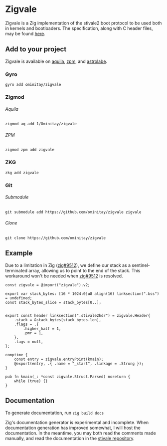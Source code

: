 # Zigvale

Zigvale is a Zig implementation of the stivale2 boot protocol to be used both in kernels and bootloaders. The specification, along with C header files, may be found [here](https://github.com/stivale/stivale).

## Add to your project

Zigvale is available on [aquila](https://aquila.red/1/Ominitay/zigvale), [zpm](https://zig.pm/#/package/zigvale), and [astrolabe](https://astrolabe.pm/#/package/ominitay/zigvale/0.6.0).

### Gyro

`gyro add ominitay/zigvale`

### Zigmod
###### Aquila
`zigmod aq add 1/Ominitay/zigvale`

###### ZPM
`zigmod zpm add zigvale`

### ZKG

`zkg add zigvale`

### Git
###### Submodule
`git submodule add https://github.com/ominitay/zigvale zigvale`

###### Clone
`git clone https://github.com/ominitay/zigvale`

## Example

Due to a limitation in Zig ([zig#9512](https://github.com/ziglang/zig/issues/9512)), we define our stack as a sentinel-terminated array, allowing us to point to the end of the stack. This workaround won't be needed when [zig#9512](https://github.com/ziglang/zig/issues/9512) is resolved. 

```zig
const zigvale = @import("zigvale").v2;

export var stack_bytes: [16 * 1024:0]u8 align(16) linksection(".bss") = undefined;
const stack_bytes_slice = stack_bytes[0..];


export const header linksection(".stivale2hdr") = zigvale.Header{
    .stack = &stack_bytes[stack_bytes.len],
    .flags = .{
        .higher_half = 1,
        .pmr = 1,
    },
    .tags = null,
};

comptime {
    const entry = zigvale.entryPoint(kmain);
    @export(entry, .{ .name = "_start", .linkage = .Strong });
}

pub fn kmain(_: *const zigvale.Struct.Parsed) noreturn {
    while (true) {}
}
```

## Documentation

To generate documentation, run `zig build docs`

Zig's documentation generator is experimental and incomplete. When documentation generation has improved somewhat, I will host the documentation. In the meantime, you may both read the comments made manually, and read the documentation in the [stivale repository](https://github.com/stivale/stivale).
